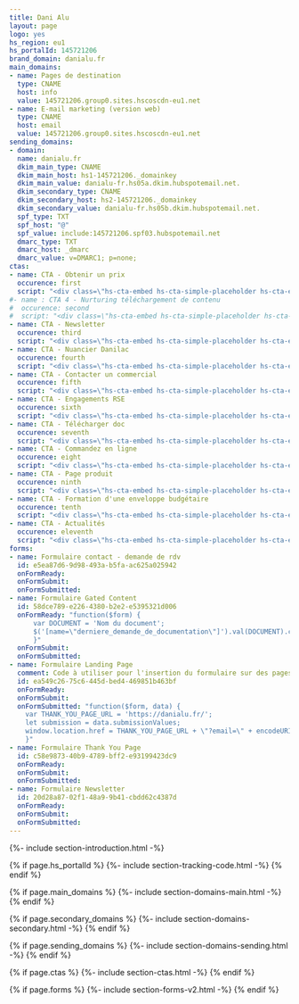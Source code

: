 ```yaml
---
title: Dani Alu
layout: page
logo: yes
hs_region: eu1
hs_portalId: 145721206
brand_domain: danialu.fr
main_domains:
- name: Pages de destination
  type: CNAME
  host: info
  value: 145721206.group0.sites.hscoscdn-eu1.net
- name: E-mail marketing (version web)
  type: CNAME
  host: email
  value: 145721206.group0.sites.hscoscdn-eu1.net
sending_domains:
- domain:
  name: danialu.fr
  dkim_main_type: CNAME
  dkim_main_host: hs1-145721206._domainkey
  dkim_main_value: danialu-fr.hs05a.dkim.hubspotemail.net.
  dkim_secondary_type: CNAME
  dkim_secondary_host: hs2-145721206._domainkey
  dkim_secondary_value: danialu-fr.hs05b.dkim.hubspotemail.net.
  spf_type: TXT
  spf_host: "@"
  spf_value: include:145721206.spf03.hubspotemail.net
  dmarc_type: TXT
  dmarc_host: _dmarc
  dmarc_value: v=DMARC1; p=none;
ctas:
- name: CTA - Obtenir un prix
  occurence: first
  script: "<div class=\"hs-cta-embed hs-cta-simple-placeholder hs-cta-embed-238581102800\" style=\"max-width:100%; max-height:100%; width:193px;height:40.390625px\" data-hubspot-wrapper-cta-id=\"238581102800\"><a href=\"https://cta-eu1.hubspot.com/web-interactives/public/v1/track/redirect?encryptedPayload=AVxigLIt8KxLmFCsZeEuimLX8MbxwokMmZyNRr9kAkjQPM9NkJk3uJtucMsMjT0R51hLJwSH24cvkymAq%2Fe%2Bkc4HaT9DTIGhecOedeMistsqJ3Md8k8P0zt8nT6TQvFCQNImoOKBeQyGyJ3xH42kdBoW4%2B6SnSQizuOmvDb8Y1lb8JnF0RgOP6e4eed1pM%2FDcyrx&webInteractiveContentId=238581102800&portalId=145721206\" target=\"_blank\" rel=\"noopener\" crossorigin=\"anonymous\"><img alt=\"Obtenez un prix\" loading=\"lazy\" src=\"https://hubspot-no-cache-eu1-prod.s3.amazonaws.com/cta/default/145721206/interactive-238581102800.png\" style=\"height: 100%; width: 100%; object-fit: fill\"  onerror=\"this.style.display='none'\" /></a></div>"
#- name : CTA 4 - Nurturing téléchargement de contenu
#  occurence: second
#  script: "<div class=\"hs-cta-embed hs-cta-simple-placeholder hs-cta-embed-237878534370\"  style=\"max-width:100%; max-height:100%; width:270px;height:38.390625px\" data-hubspot-wrapper-cta-id=\"237878534370\">  <a href=\"https://cta-eu1.hubspot.com/web-interactives/public/v1/track/redirect?encryptedPayload=AVxigLJHDHw6TfeRAwq7dIDF95t9v3281BKGST85q7nRRODr1YfzFpjt2vSxMXCtgwS3QCuF4qZNHSGfGgxagnwB9iKOt%2FfRdebl2431juS%2FPLSxXBFLJP%2FQ2TgRt%2Bw7fM4Opo6neP%2Fb8Xps%2FVvYpLuThpGXjp2dkuDNEnjEOsp3&webInteractiveContentId=237878534370&portalId=145721206\" target=\"_blank\" rel=\"noopener\" crossorigin=\"anonymous\">    <img alt=\"Voire nos solutions pour balcons\" loading=\"lazy\" src=\"https://hubspot-no-cache-eu1-prod.s3.amazonaws.com/cta/default/145721206/interactive-237878534370.png\" style=\"height: 100%; width: 100%; object-fit: fill\"      onerror=\"this.style.display='none'\" />  </a></div>"
- name: CTA - Newsletter
  occurence: third
  script: "<div class=\"hs-cta-embed hs-cta-simple-placeholder hs-cta-embed-238578567384\"  style=\"max-width:100%; max-height:100%; width:275px;height:40.390625px\" data-hubspot-wrapper-cta-id=\"238578567384\">  <a href=\"https://cta-eu1.hubspot.com/web-interactives/public/v1/track/redirect?encryptedPayload=AVxigLKWlA10b6b3SUpPAK1Kj%2BSFrMNTSLUi6eCKiToT4JG2evF729S6TZXeqhlDjHQqktMrbB8yJmv%2FlLt0VE55x8mR%2BuEeDyenlvnGQyoLAE6oxU7vWGSunhpDQygrVfZy2XOhNFzl94zWrKbZtQoe2R9eoKgqMDzOUCY03dXf&webInteractiveContentId=238578567384&portalId=145721206\" target=\"_blank\" rel=\"noopener\" crossorigin=\"anonymous\">    <img alt=\"S'inscrire &agrave; la newsletter\" loading=\"lazy\" src=\"https://hubspot-no-cache-eu1-prod.s3.amazonaws.com/cta/default/145721206/interactive-238578567384.png\" style=\"height: 100%; width: 100%; object-fit: fill\"      onerror=\"this.style.display='none'\" />  </a></div>"
- name: CTA - Nuancier Danilac
  occurence: fourth
  script: "<div class=\"hs-cta-embed hs-cta-simple-placeholder hs-cta-embed-238577152194\"  style=\"max-width:100%; max-height:100%; width:250px;height:58.78125px\" data-hubspot-wrapper-cta-id=\"238577152194\">  <a href=\"https://cta-eu1.hubspot.com/web-interactives/public/v1/track/redirect?encryptedPayload=AVxigLJ4QxIvxDnsv7QHk%2Fs5SS27Qmg%2BBEqk0NP5oeJAcOHBnSjS9sjPf%2BzV2EbSsXJvdMDSamEjFs8DBC%2FMeeijJcH1FZTV9YSko0RmvdGNxMCypwEpe8QZX%2BSjJ7w8fbr0GQkigaRCe8ltUg5rfUYPEbN%2FDHOeHVxSqhE%2Bd7xTmsfLNW8rFnE8uOX18nC94R1W%2Bs0F8o8%2ByWzF3x8uc%2BEDcfpDfJMrO46K081Y673skUh2bqws6h1sbG9YRis%3D&webInteractiveContentId=238577152194&portalId=145721206\" target=\"_blank\" rel=\"noopener\" crossorigin=\"anonymous\">    <img alt=\"D&eacute;couvrez notre nuancier Danilac&reg;\" loading=\"lazy\" src=\"https://hubspot-no-cache-eu1-prod.s3.amazonaws.com/cta/default/145721206/interactive-238577152194.png\" style=\"height: 100%; width: 100%; object-fit: fill\"      onerror=\"this.style.display='none'\" />  </a></div>"
- name: CTA - Contacter un commercial
  occurence: fifth
  script: "<div class=\"hs-cta-embed hs-cta-simple-placeholder hs-cta-embed-238577155305\"  style=\"max-width:100%; max-height:100%; width:406px;height:40px\" data-hubspot-wrapper-cta-id=\"238577155305\">  <a href=\"https://cta-eu1.hubspot.com/web-interactives/public/v1/track/redirect?encryptedPayload=AVxigLJL3p%2BOYKVKewHiWunc8rESkx7mHfJ2bTSt1PBverX6pLD%2B2w2AVE5qaqhb45iA%2B9W4Uqz03UcRPKYL9oJFTFtP%2FizvMP%2BWqLBv0aRF6bjTjAa2VUOlc2VkPLHMbBTUo%2FncjrCiPujA6SO9x5ZRTuLf%2FygD%2FNJ37bV2i6dmRdXQQmvIjA%3D%3D&webInteractiveContentId=238577155305&portalId=145721206\" target=\"_blank\" rel=\"noopener\" crossorigin=\"anonymous\">    <img alt=\"Contactez votre correspondant commercial\" loading=\"lazy\" src=\"https://hubspot-no-cache-eu1-prod.s3.amazonaws.com/cta/default/145721206/interactive-238577155305.png\" style=\"height: 100%; width: 100%; object-fit: fill\"      onerror=\"this.style.display='none'\" />  </a></div>"
- name: CTA - Engagements RSE
  occurence: sixth
  script: "<div class=\"hs-cta-embed hs-cta-simple-placeholder hs-cta-embed-238577153253\"  style=\"max-width:100%; max-height:100%; width:368px;height:40.390625px\" data-hubspot-wrapper-cta-id=\"238577153253\">  <a href=\"https://cta-eu1.hubspot.com/web-interactives/public/v1/track/redirect?encryptedPayload=AVxigLJ89mgziMvmCMIkd0Yv%2FgRO2YWA2glM0ztZY9QQL1pDHFgnIy97CGH2RSd2SSHBkPDsTng%2BAlVDL3IA5blyuPBH9sBZfXeOCqXGUGaW1HHY45RdfMS%2Fg2qRQ6bI9JUVyRT3D54tMzAFAruvbAW7MVysFUAbVzzn3pC0rd57%2BUqDrL3Cvuuv1bODkGH%2BWWbaLkYuIy29bEWLG8o%3D&webInteractiveContentId=238577153253&portalId=145721206\" target=\"_blank\" rel=\"noopener\" crossorigin=\"anonymous\">    <img alt=\"D&eacute;couvrez nos engagements RSE\" loading=\"lazy\" src=\"https://hubspot-no-cache-eu1-prod.s3.amazonaws.com/cta/default/145721206/interactive-238577153253.png\" style=\"height: 100%; width: 100%; object-fit: fill\"      onerror=\"this.style.display='none'\" />  </a></div>"
- name: CTA - Télécharger doc
  occurence: seventh
  script: "<div class=\"hs-cta-embed hs-cta-simple-placeholder hs-cta-embed-238578568407\"  style=\"max-width:100%; max-height:100%; width:304px;height:40.390625px\" data-hubspot-wrapper-cta-id=\"238578568407\">  <a href=\"https://cta-eu1.hubspot.com/web-interactives/public/v1/track/redirect?encryptedPayload=AVxigLK6BbjZT0w0nUUMW1TqBcvrAw%2ByV9IbUSkOWPXNoR4CV2o4wpzEhwIE47F5zQy5LtCS7mEXSn9gJUow1q1f%2BNzklZO784fBF05yAMygtIzwiEePa5gBgO0qwEO7Cjd2k9E1DpvCJsrOTBb6yJ0qxPZoC2ousWt3Gb9D6ihPZUm%2Bi5CfEgA0TKDIew%3D%3D&webInteractiveContentId=238578568407&portalId=145721206\" target=\"_blank\" rel=\"noopener\" crossorigin=\"anonymous\">    <img alt=\"T&eacute;l&eacute;chargez la documentation\" loading=\"lazy\" src=\"https://hubspot-no-cache-eu1-prod.s3.amazonaws.com/cta/default/145721206/interactive-238578568407.png\" style=\"height: 100%; width: 100%; object-fit: fill\"      onerror=\"this.style.display='none'\" />  </a></div>"
- name: CTA - Commandez en ligne
  occurence: eight
  script: "<div class=\"hs-cta-embed hs-cta-simple-placeholder hs-cta-embed-238578568413\"  style=\"max-width:100%; max-height:100%; width:224px;height:40.390625px\" data-hubspot-wrapper-cta-id=\"238578568413\">  <a href=\"https://cta-eu1.hubspot.com/web-interactives/public/v1/track/redirect?encryptedPayload=AVxigLL6oPXvbRizkJbSAvIpt4KrdaNjcAGDP0e4q8ac4B%2F%2FfCfQ0zdDEObEJmGUYdEquxBoWqOqI0plnVwd4P7%2FhL4OPqcbwepe68XNLBow2j20oao7n1SFzoqM4krSvrP%2Fl7J4T1ZC6Jd3avtAmugqUSZJpgPBaImi8iWedwe%2B98SiYjsMHdw%3D&webInteractiveContentId=238578568413&portalId=145721206\" target=\"_blank\" rel=\"noopener\" crossorigin=\"anonymous\">    <img alt=\"Commandez en ligne\" loading=\"lazy\" src=\"https://hubspot-no-cache-eu1-prod.s3.amazonaws.com/cta/default/145721206/interactive-238578568413.png\" style=\"height: 100%; width: 100%; object-fit: fill\"      onerror=\"this.style.display='none'\" />  </a></div>"
- name: CTA - Page produit
  occurence: ninth
  script: "<div class=\"hs-cta-embed hs-cta-simple-placeholder hs-cta-embed-238581099736\"  style=\"max-width:100%; max-height:100%; width:268px;height:40.390625px\" data-hubspot-wrapper-cta-id=\"238581099736\">  <a href=\"https://cta-eu1.hubspot.com/web-interactives/public/v1/track/redirect?encryptedPayload=AVxigLI1nVxl0kKulNGXKZOB9lMpT%2BnfZDQTW%2FZBfhiTiyj69oB9HD69FcLKow5bQmEkTdV3MbNK627F15GS63NBbsQLvZjgx%2FHGA7zAB07FAifXnDhh9OIKAmbDmXR7sMzlNcz0pQtfh6V8Rm49D9r22eg1YJBkJWqGhLTY56wFQ62t7PEmc4wT&webInteractiveContentId=238581099736&portalId=145721206\" target=\"_blank\" rel=\"noopener\" crossorigin=\"anonymous\">    <img alt=\"Consultez la page produit\" loading=\"lazy\" src=\"https://hubspot-no-cache-eu1-prod.s3.amazonaws.com/cta/default/145721206/interactive-238581099736.png\" style=\"height: 100%; width: 100%; object-fit: fill\"      onerror=\"this.style.display='none'\" />  </a></div>"
- name: CTA - Formation d'une enveloppe budgétaire
  occurence: tenth
  script: "<div class=\"hs-cta-embed hs-cta-simple-placeholder hs-cta-embed-238581099745\"  style=\"max-width:100%; max-height:100%; width:270px;height:58.78125px\" data-hubspot-wrapper-cta-id=\"238581099745\">  <a href=\"https://cta-eu1.hubspot.com/web-interactives/public/v1/track/redirect?encryptedPayload=AVxigLJP3YFUIN4uCWmJ0DczzTmM9BY0RBMW3G7xpn%2BuZs7uT%2BrrprhvfiWoW8KSu7af6E7i6AgJm%2BEQqeWeOz2j2L0xz4FiCMGA5dfN%2B6CwXLxDmMrm2uoFat%2Bhhd2hvKav5%2FKCxboLLa2WS6YTw9eC6y0jFHLXPiSuEyajm52hySTGG88%2FcTFT%2BfHpg%2BdzxsZXCwE%3D&webInteractiveContentId=238581099745&portalId=145721206\" target=\"_blank\" rel=\"noopener\" crossorigin=\"anonymous\">    <img alt=\"Aide &agrave; la formation d'une enveloppe budg&eacute;taire\" loading=\"lazy\" src=\"https://hubspot-no-cache-eu1-prod.s3.amazonaws.com/cta/default/145721206/interactive-238581099745.png\" style=\"height: 100%; width: 100%; object-fit: fill\"      onerror=\"this.style.display='none'\" />  </a></div>"
- name: CTA - Actualités
  occurence: eleventh
  script: "<div class=\"hs-cta-embed hs-cta-simple-placeholder hs-cta-embed-238581100733\"  style=\"max-width:100%; max-height:100%; width:238px;height:40.390625px\" data-hubspot-wrapper-cta-id=\"238581100733\">  <a href=\"https://cta-eu1.hubspot.com/web-interactives/public/v1/track/redirect?encryptedPayload=AVxigLL%2FtlAmxtxQmaLHehXop2poT4gx3i53r5UBFN9bUEA9h2S5vnJwEqrb4fCWF3Cb%2Be%2Fl8LoIsE%2B4k%2Bht%2F4lJVJdbJCneaAvAnUjl3vp1k4g1PnSUCag9F7DRHtS8OySELtun6zzm2%2FB4LW15a3xkA9Ub57DpCZPvEQcBM85RDDhassMMsu1GxUkYMg%3D%3D&webInteractiveContentId=238581100733&portalId=145721206\" target=\"_blank\" rel=\"noopener\" crossorigin=\"anonymous\">    <img alt=\"Consultez les actualit&eacute;s\" loading=\"lazy\" src=\"https://hubspot-no-cache-eu1-prod.s3.amazonaws.com/cta/default/145721206/interactive-238581100733.png\" style=\"height: 100%; width: 100%; object-fit: fill\"      onerror=\"this.style.display='none'\" />  </a></div>"
forms:
- name: Formulaire contact - demande de rdv
  id: e5ea87d6-9d98-493a-b5fa-ac625a025942
  onFormReady: 
  onFormSubmit:
  onFormSubmitted:
- name: Formulaire Gated Content
  id: 58dce789-e226-4380-b2e2-e5395321d006
  onFormReady: "function($form) {
      var DOCUMENT = 'Nom du document';
      $('[name=\"derniere_demande_de_documentation\"]').val(DOCUMENT).change();
      }"
  onFormSubmit:
  onFormSubmitted:
- name: Formulaire Landing Page
  comment: Code à utiliser pour l'insertion du formulaire sur des pages hors HubSpot. Pour l'insertion de ce formulaire sur une landing page HubSpot, utiliser le module natif adapté. La variable "THANK_YOU_PAGE_URL" est à modifier en fonction de l'url de la page de remerciements choisie (page sur laquelle le formulaire de surqualification sera insérée).
  id: ea549c26-75c6-445d-bed4-469851b463bf
  onFormReady: 
  onFormSubmit:
  onFormSubmitted: "function($form, data) {
    var THANK_YOU_PAGE_URL = 'https://danialu.fr/';
    let submission = data.submissionValues; 
    window.location.href = THANK_YOU_PAGE_URL + \"?email=\" + encodeURIComponent(submission.email);
    }"
- name: Formulaire Thank You Page
  id: c58e9873-40b9-4789-bff2-e93199423dc9
  onFormReady: 
  onFormSubmit:
  onFormSubmitted:
- name: Formulaire Newsletter
  id: 20d28a87-02f1-48a9-9b41-cbdd62c4387d
  onFormReady: 
  onFormSubmit:
  onFormSubmitted:
---
```


{%- include section-introduction.html -%}

{% if page.hs_portalId %}
    {%- include section-tracking-code.html -%}
{% endif %}

{% if page.main_domains %}
    {%- include section-domains-main.html -%}
{% endif %}

{% if page.secondary_domains %}
    {%- include section-domains-secondary.html -%}
{% endif %}

{% if page.sending_domains %}
    {%- include section-domains-sending.html -%}
{% endif %}

{% if page.ctas %}
    {%- include section-ctas.html -%}
{% endif %}

{% if page.forms %}
    {%- include section-forms-v2.html -%}
{% endif %}